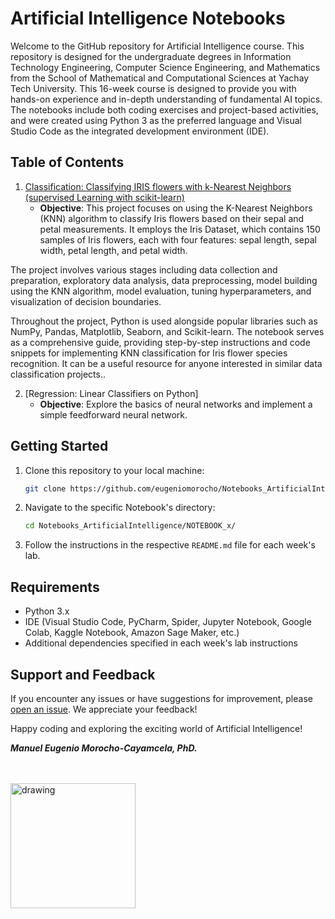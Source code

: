 # Artificial Intelligence Notebooks

Welcome to the GitHub repository for Artificial Intelligence course. This repository is designed for the undergraduate degrees in Information Technology Engineering, Computer Science Engineering, and Mathematics from the School of Mathematical and Computational Sciences at Yachay Tech University. This 16-week course is designed to provide you with hands-on experience and in-depth understanding of fundamental AI topics. The notebooks include both coding exercises and project-based activities, and were created using Python 3 as the preferred language and Visual Studio Code as the integrated development environment (IDE).

## Table of Contents

1. [Classification: Classifying IRIS flowers with k-Nearest Neighbors (supervised Learning with scikit-learn)](k-Nearest_Neighbors.ipynb)
   - **Objective**: This project focuses on using the K-Nearest Neighbors (KNN) algorithm to classify Iris flowers based on their sepal and petal measurements. It employs the Iris Dataset, which contains 150 samples of Iris flowers, each with four features: sepal length, sepal width, petal length, and petal width.

The project involves various stages including data collection and preparation, exploratory data analysis, data preprocessing, model building using the KNN algorithm, model evaluation, tuning hyperparameters, and visualization of decision boundaries.

Throughout the project, Python is used alongside popular libraries such as NumPy, Pandas, Matplotlib, Seaborn, and Scikit-learn. The notebook serves as a comprehensive guide, providing step-by-step instructions and code snippets for implementing KNN classification for Iris flower species recognition. It can be a useful resource for anyone interested in similar data classification projects..

2. [Regression: Linear Classifiers on Python]
   - **Objective**: Explore the basics of neural networks and implement a simple feedforward neural network.

## Getting Started

1. Clone this repository to your local machine:

   ```bash
   git clone https://github.com/eugeniomorocho/Notebooks_ArtificialIntelligence.git

2. Navigate to the specific Notebook's directory:
   ```bash
   cd Notebooks_ArtificialIntelligence/NOTEBOOK_x/
   
3. Follow the instructions in the respective `README.md` file for each week's lab.


## Requirements

- Python 3.x
- IDE (Visual Studio Code, PyCharm, Spider, Jupyter Notebook, Google Colab, Kaggle Notebook, Amazon Sage Maker, etc.)
- Additional dependencies specified in each week's lab instructions

## Support and Feedback

If you encounter any issues or have suggestions for improvement, please [open an issue](https://github.com/eugeniomorocho/Notebooks_ArtificialIntelligence/issues). We appreciate your feedback!

Happy coding and exploring the exciting world of Artificial Intelligence!


***Manuel Eugenio Morocho-Cayamcela, PhD.***

<br>
<br>
<img src="yt.png" alt="drawing" style="width: 200px;" />
